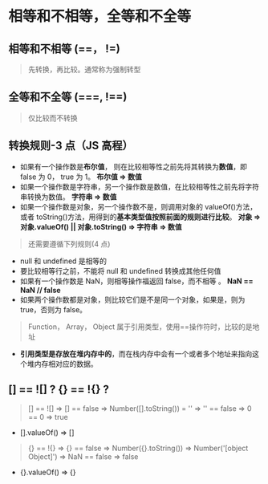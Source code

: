 # 相等和不相等，全等和不全等

## 相等和不相等 (==， !=)

> 先转换，再比较。通常称为强制转型

## 全等和不全等 (===, !==)

> 仅比较而不转换

## 转换规则-3 点（JS 高程）

- 如果有一个操作数是**布尔值**， 则在比较相等性之前先将其转换为**数值**，即 false 为 0， true 为 1。 **布尔值 => 数值**
- 如果一个操作数是字符串，另一个操作数是数值，在比较相等性之前先将字符串转换为数值。 **字符串 => 数值**
- 如果一个操作数是对象，另一个操作数不是，则调用对象的 valueOf()方法，或者 toString()方法，用得到的**基本类型值按照前面的规则进行比较**。 **对象 => 对象.valueOf() || 对象.toString() => 字符串 => 数值**

> 还需要遵循下列规则(4 点)

- null 和 undefined 是相等的
- 要比较相等行之前，不能将 null 和 undefined 转换成其他任何值
- 如果有一个操作数是 NaN，则相等操作福返回 false，而不相等 。 **NaN == NaN // false**
- 如果两个操作数都是对象，则比较它们是不是同一个对象，如果是，则为 true，否则为 false。

> Function， Array， Object 属于引用类型，使用==操作符时，比较的是地址

- **引用类型是存放在堆内存中的**，而在栈内存中会有一个或者多个地址来指向这个堆内存相对应的数据。

## [] == ![] ? {} == !{} ?

> [] == ![] => [] == false => Number([].toString()) = '' => '' == false => 0 == 0 => true

- [].valueOf() => []

> {} == !{} => {} == false => Number({}.toString()) => Number('[object Object]') => NaN == false => false

- {}.valueOf() => {}
